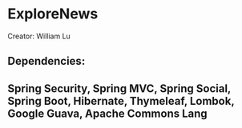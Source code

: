 # ExploreNews
Creator: William Lu

<h2>Dependencies:<h2>
Spring Security, Spring MVC, Spring Social, Spring Boot, Hibernate, Thymeleaf, Lombok, Google Guava, Apache Commons Lang

